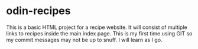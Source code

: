 # odin-recipes
This is a basic HTML project for a recipe website. It will consist of multiple links to recipes inside the main index page. This is my first time using GIT so my commit messages may not be up to snuff. I will learn as I go.
